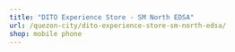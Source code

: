```yaml
---
title: "DITO Experience Store - SM North EDSA"
url: /quezon-city/dito-experience-store-sm-north-edsa/
shop: mobile phone
---
```

